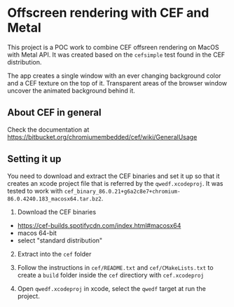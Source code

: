 # Offscreen rendering with CEF and Metal

This project is a POC  work to combine CEF offsreen rendering on MacOS with Metal API. It was created based on the `cefsimple` test  found in the CEF distribution. 

The app creates a single window with an ever changing background color and a CEF texture on the top of it. Transparent areas of the browser window uncover
the animated background behind it.

## About CEF in general
Check the documentation at https://bitbucket.org/chromiumembedded/cef/wiki/GeneralUsage


## Setting it up
You need to download and extract the CEF binaries and set it up so that it creates an xcode project file that is referred by the `qwedf.xcodeproj`. 
It was tested to work with `cef_binary_86.0.21+g6a2c8e7+chromium-86.0.4240.183_macosx64.tar.bz2`.

1. Download the CEF binaries

- https://cef-builds.spotifycdn.com/index.html#macosx64
- macos 64-bit
- select "standard distribution"

2. Extract into the `cef` folder

3. Follow the instructions in `cef/README.txt` and `cef/CMakeLists.txt` to create a `build` folder inside the `cef` directiory with `cef.xcodeproj`

4. Open `qwedf.xcodeproj` in xcode, select the `qwedf` target at run the project.
